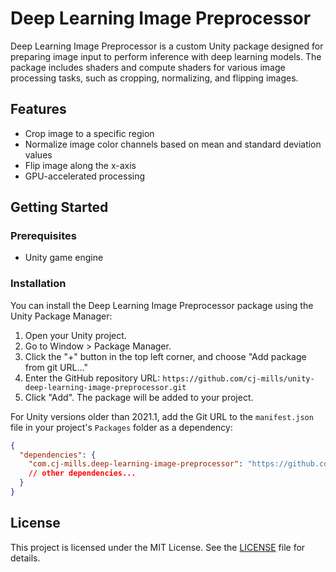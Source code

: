 # Deep Learning Image Preprocessor

Deep Learning Image Preprocessor is a custom Unity package designed for preparing image input to perform inference with deep learning models. The package includes shaders and compute shaders for various image processing tasks, such as cropping, normalizing, and flipping images.

## Features

- Crop image to a specific region
- Normalize image color channels based on mean and standard deviation values
- Flip image along the x-axis
- GPU-accelerated processing

## Getting Started

### Prerequisites

- Unity game engine

### Installation

You can install the Deep Learning Image Preprocessor package using the Unity Package Manager:

1. Open your Unity project.
2. Go to Window > Package Manager.
3. Click the "+" button in the top left corner, and choose "Add package from git URL..."
4. Enter the GitHub repository URL: `https://github.com/cj-mills/unity-deep-learning-image-preprocessor.git`
5. Click "Add". The package will be added to your project.

For Unity versions older than 2021.1, add the Git URL to the `manifest.json` file in your project's `Packages` folder as a dependency:

```json
{
  "dependencies": {
    "com.cj-mills.deep-learning-image-preprocessor": "https://github.com/cj-mills/unity-deep-learning-image-preprocessor.git",
    // other dependencies...
  }
}

```







## License

This project is licensed under the MIT License. See the [LICENSE](Documentation~/LICENSE) file for details.

